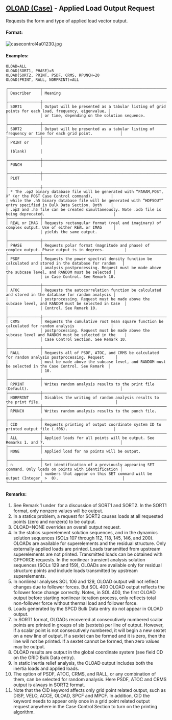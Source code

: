 ## [OLOAD (Case)](https://help.hexagonmi.com/bundle/MSC_Nastran_2022.4/page/Nastran_Combined_Book/qrg/casecontrol4a/TOC.OLOAD.Case.xhtml) - Applied Load Output Request

Requests the form and type of applied load vector output.

#### Format:

![casecontrol4a01230.jpg](https://help-be.hexagonmi.com/bundle/MSC_Nastran_2022.4/page/Nastran_Combined_Book/qrg/casecontrol4a/../../../assets/casecontrol4a01230.jpg?_LANG=enus)  

#### Examples:

```nastran
OLOAD=ALL
OLOAD(SORT1, PHASE)=5
OLOAD(SORT2, PRINT, PSDF, CRMS, RPUNCH=20
OLOAD(PRINT, RALL, NORPRINT)=ALL
```

```text
┌──────────────┬────────────────────────────────────────────────────────────────────────────────────────────────────┐
│ Describer    │ Meaning                                                                                            │
├──────────────┼────────────────────────────────────────────────────────────────────────────────────────────────────┤
│ SORT1        │ Output will be presented as a tabular listing of grid points for each load, frequency, eigenvalue, │
│              │ or time, depending on the solution sequence.                                                       │
├──────────────┼────────────────────────────────────────────────────────────────────────────────────────────────────┤
│ SORT2        │ Output will be presented as a tabular listing of frequency or time for each grid point.            │
├──────────────┼────────────────────────────────────────────────────────────────────────────────────────────────────┤
│ PRINT or     │                                                                                                    │
│ (blank)      │                                                                                                    │
├──────────────┼────────────────────────────────────────────────────────────────────────────────────────────────────┤
│ PUNCH        │                                                                                                    │
├──────────────┼────────────────────────────────────────────────────────────────────────────────────────────────────┤
│ PLOT         │                                                                                                    │
├──────────────┼────────────────────────────────────────────────────────────────────────────────────────────────────┤
│ * The .op2 binary database file will be generated with “PARAM,POST, X” (or the POST Case Control command),        │
│ while the .h5 binary database file will be generated with “HDF5OUT” entry specified in Bulk Data Section. Both    │
│ .op2 and .h5 file can be created simultaneously. Note .xdb file is being deprecated.                              │
├──────────────┼────────────────────────────────────────────────────────────────────────────────────────────────────┤
│ REAL or IMAG │ Requests rectangular format (real and imaginary) of complex output. Use of either REAL or IMAG     │
│              │ yields the same output.                                                                            │
├──────────────┼────────────────────────────────────────────────────────────────────────────────────────────────────┤
│ PHASE        │ Requests polar format (magnitude and phase) of complex output. Phase output is in degrees.         │
├──────────────┼────────────────────────────────────────────────────────────────────────────────────────────────────┤
│ PSDF         │ Requests the power spectral density function be calculated and stored in the database for random   │
│              │ analysis postprocessing. Request must be made above the subcase level, and RANDOM must be selected │
│              │ in Case Control. See Remark 10.                                                                    │
├──────────────┼────────────────────────────────────────────────────────────────────────────────────────────────────┤
│ ATOC         │ Requests the autocorrelation function be calculated and stored in the database for random analysis │
│              │ postprocessing. Request must be made above the subcase level, and RANDOM must be selected in Case  │
│              │ Control. See Remark 10.                                                                            │
├──────────────┼────────────────────────────────────────────────────────────────────────────────────────────────────┤
│ CRMS         │ Requests the cumulative root mean square function be calculated for random analysis                │
│              │ postprocessing. Request must be made above the subcase level and RANDOM must be selected in the    │
│              │ Case Control Section. See Remark 10.                                                               │
├──────────────┼────────────────────────────────────────────────────────────────────────────────────────────────────┤
│ RALL         │ Requests all of PSDF, ATOC, and CRMS be calculated for random analysis postprocessing. Request     │
│              │ must be made above the subcase level, and RANDOM must be selected in the Case Control. See Remark  │
│              │ 10.                                                                                                │
├──────────────┼────────────────────────────────────────────────────────────────────────────────────────────────────┤
│ RPRINT       │ Writes random analysis results to the print file (Default).                                        │
├──────────────┼────────────────────────────────────────────────────────────────────────────────────────────────────┤
│ NORPRINT     │ Disables the writing of random analysis results to the print file.                                 │
├──────────────┼────────────────────────────────────────────────────────────────────────────────────────────────────┤
│ RPUNCH       │ Writes random analysis results to the punch file.                                                  │
├──────────────┼────────────────────────────────────────────────────────────────────────────────────────────────────┤
│ CID          │ Requests printing of output coordinate system ID to printed output file (.f06).                    │
├──────────────┼────────────────────────────────────────────────────────────────────────────────────────────────────┤
│ ALL          │ Applied loads for all points will be output. See Remarks 1. and 7.                                 │
├──────────────┼────────────────────────────────────────────────────────────────────────────────────────────────────┤
│ NONE         │ Applied load for no points will be output.                                                         │
├──────────────┼────────────────────────────────────────────────────────────────────────────────────────────────────┤
│ n            │ Set identification of a previously appearing SET command. Only loads on points with identification │
│              │ numbers that appear on this SET command will be output (Integer  >  0).                            │
└──────────────┴────────────────────────────────────────────────────────────────────────────────────────────────────┘
```

#### Remarks:

1. See Remark 1 under   for a discussion of SORT1 and SORT2. In the SORT1 format, only nonzero values will be output.
2. In a statics problem, a request for SORT2 causes loads at all requested points (zero and nonzero) to be output.
3. OLOAD=NONE overrides an overall output request.
4. In the statics superelement solution sequences, and in the dynamics solution sequences (SOLs 107 through 112, 118, 145, 146, and 200). OLOADs are available for superelements and the residual structure. Only externally applied loads are printed. Loads transmitted from upstream superelements are not printed. Transmitted loads can be obtained with GPFORCE requests.
     In the nonlinear transient analysis solution sequences (SOLs 129 and 159), OLOADs are available only for residual structure points and include loads transmitted by upstream superelements.
5. In nonlinear analyses SOL 106 and 129, OLOAD output will not reflect changes due to follower forces. But SOL 400 OLOAD output reflects the follower force change correctly. Notes, in SOL 400, the first OLOAD output before starting nonlinear iteration process, only reflects total non-follower force without thermal load and follower force.
6. Loads generated by the SPCD Bulk Data entry do not appear in OLOAD output.
7. In SORT1 format, OLOADs recovered at consecutively numbered scalar points are printed in groups of six (sextets) per line of output. However, if a scalar point is not consecutively numbered, it will begin a new sextet on a new line of output. If a sextet can be formed and it is zero, then the line will not be printed. If a sextet cannot be formed, then zero values may be output.
8. OLOAD results are output in the global coordinate system (see field CD on the GRID Bulk Data entry).
9. In static inertia relief analysis, the OLOAD output includes both the inertia loads and applied loads.
10. The option of PSDF, ATOC, CRMS, and RALL, or any combination of them, can be selected for random analysis. Here PSDF, ATOC and CRMS output is always in SORT2 format.
11. Note that the CID keyword affects only grid point related output, such as DISP, VELO, ACCE, OLOAD, SPCF and MPCF. In addition, CID the keyword needs to appear only once in a grid point related output request anywhere in the Case Control Section to turn on the printing algorithm.
